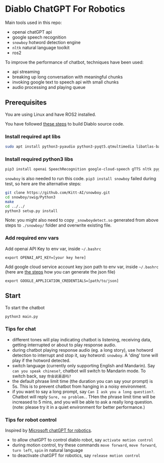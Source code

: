 # Diablo ChatGPT For Robotics

Main tools used in this repo:

- openai chatGPT api
- google speech recognition
- `snowboy` hotword detection engine
- `nltk` natural language toolkit
- ros2

To improve the performance of chatbot, techniques have been used:

- api streaming
- breaking up long conversation with meaningful chunks
- invoking google text to speech api with small chunks
- audio processing and playing queue


## Prerequisites

You are using Linux and have ROS2 installed.

You have followed [these steps](https://github.com/DDTRobot/diablo_ros2) to build Diablo source code.

### Install required apt libs

```bash
sudo apt install python3-pyaudio python3-pyqt5.qtmultimedia libatlas-base-dev swig portaudio19-dev ffmpeg
```

### Install required python3 libs

```bash
pip3 install openai SpeechRecognition google-cloud-speech gTTS nltk pygame pyaudio pydub
```

`snowboy` is also needed to run this code. `pip3 install snowboy` failed during test, so here are the alternative steps:

```bash
git clone https://github.com/Kitt-AI/snowboy.git
cd snowboy/swig/Python3
make
cd ../../
python3 setup.py install
```

Note: you might also need to copy `_snowboydetect.so` generated from above steps to `./snowboy/` folder and overwrite existing file.

### Add required env vars

Add openai API Key to env var, inside `~/.bashrc`

```
export OPENAI_API_KEY=[your key here]
```

Add google cloud service account key json path to env var, inside `~/.bashrc`
(here are [the steps](https://developers.google.com/workspace/guides/create-credentials#create_credentials_for_a_service_account) how you can generate the json file)

```
export GOOGLE_APPLICATION_CREDENTIALS=[path/to/json]
```

## Start

To start the chatbot

```bash
python3 main.py
```

### Tips for chat

- different tones will play indicating chatbot is listening, receiving data, getting interrupted or about to play response audio.
- during chatbot playing response audio (eg. a long story), use hotword detection to interrupt and stop it, say hotword: `snowboy`. A 'ding' tone will play if the hotword detected.
- switch language (currently only supporting English and Mandarin). Say `can you speak chinese?`, chatbot will switch to Mandarin mode. To switch back, say `你会说英语吗?`
- the default phrase limit time (the duration you can say your prompt) is 5s. This is to prevent chatbot from hanging in a noisy environment.
- if you want to say a long prompt, say `Can I ask you a long question?`. Chatbot will reply `Sure, no problem.`. THen the phrase limit time will be increased to 5 mins, and you will be able to ask a really long question. (note: please try it in a quiet environment for better performance.)

### Tips for robot control

Inspired by [Microsoft chatGPT for robotics](https://www.microsoft.com/en-us/research/group/autonomous-systems-group-robotics/articles/chatgpt-for-robotics/).

- to allow chatGPT to control diablo robot, say `activate motion control`
- during motion control, try these commands `move forward`, `move forward`, `turn left`, `spin` in natural language
- to deactivate chatGPT for robotics, say `release motion control`
